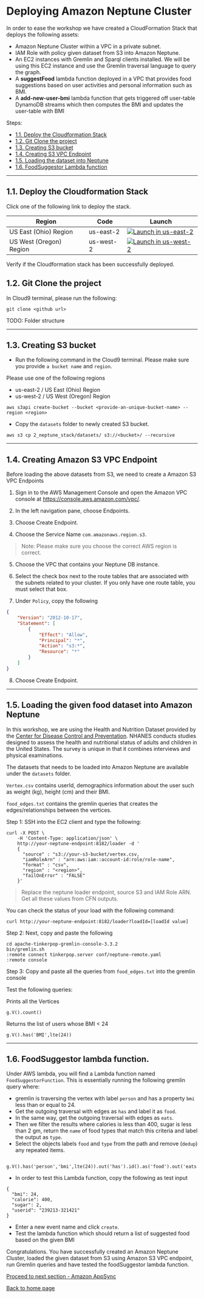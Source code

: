 # Deploying Amazon Neptune Cluster

In order to ease the workshop we have created a CloudFormation Stack that deploys the following assets:

- Amazon Neptune Cluster within a VPC in a private subnet.
- IAM Role with policy given dataset from S3 into Amazon Neptune.
- An EC2 instances with Gremlin and Sparql clients installed. We will be using this EC2 instance and use the Gremlin traversal language to query the graph.
- A **suggestFood** lambda function deployed in a VPC that provides food suggestions based on user activities and personal information such as BMI.
- A **add-new-user-bmi** lambda function that gets triggered off user-table DynamoDB streams which then computes the BMI and updates the user-table with BMI

Steps:
- [1.1. Deploy the Cloudformation Stack](#11-Deploy-CloudFormation-Stack)
- [1.2. Git Clone the project](#12-Git-Clone)
- [1.3. Creating S3 bucket](#13-Creating-S3-bucket)
- [1.4. Creating S3 VPC Endpoint](#14-Creating-Amazon-S3-VPC-Endpoint)
- [1.5. Loading the dataset into Neptune](#15-Loading-the-given-food-dataset-into-Amazon-Neptune)
- [1.6. FoodSuggestor Lambda function](#16-FoodSuggestor-lambda-function)

-----
## 1.1. Deploy the Cloudformation Stack

Click one of the following link to deploy the stack. 

Region| Code | Launch
------|------|-------
US East (Ohio) Region | us-east-2  | [![Launch in us-east-2]()](https://console.aws.amazon.com/cloudformation/home?region=us-east-2#/stacks/new?stackName=reinvent-neptune-stack&https://s3.us-east-2.amazonaws.com/reinvent-appsync-workshop-ohio/2_neptune_stack/templates/main.yaml)
US West (Oregon) Region | us-west-2 | [![Launch in us-west-2]()](https://console.aws.amazon.com/cloudformation/home?region=us-west-2#/stacks/new?stackName=reinvent-neptune-stack&https://s3-us-west-2.amazonaws.com/reinvent-appsync-workshop-oregon/2_neptune_stack/templates/main.yaml)

Verify if the Cloudformation stack has been successfully deployed.

## 1.2. Git Clone the project

In Cloud9 terminal, please run the following:

``` 
git clone <github url>
```

TODO: Folder structure

-----

## 1.3. Creating S3 bucket

- Run the following command in the Cloud9 terminal. Please make sure you provide `a bucket name` and `region`.

Please use one of the following regions

   - us-east-2 / US East (Ohio) Region
   - us-west-2 / US West (Oregon) Region

```
aws s3api create-bucket --bucket <provide-an-unique-bucket-name> --region <region>
```

- Copy the `datasets` folder to newly created S3 bucket.

```
aws s3 cp 2_neptune_stack/datasets/ s3://<bucket>/ --recursive
```

------

## 1.4. Creating Amazon S3 VPC Endpoint

Before loading the above datasets from S3, we need to create a Amazon S3 VPC Endpoints 

1. Sign in to the AWS Management Console and open the Amazon VPC console at https://console.aws.amazon.com/vpc/.

2. In the left navigation pane, choose Endpoints.

3. Choose Create Endpoint.

4. Choose the Service Name `com.amazonaws.region.s3`.

> Note:
>   Please make sure you choose the correct AWS region is correct.

5. Choose the VPC that contains your Neptune DB instance.

6. Select the check box next to the route tables that are associated with the subnets related to your cluster. If you only have one route table, you must select that box.

7. Under `Policy`, copy the following

```json
{
    "Version": "2012-10-17",
    "Statement": [
        {
            "Effect": "Allow",
            "Principal": "*",
            "Action": "s3:*",
            "Resource": "*"
        }
    ]
}

```

8. Choose Create Endpoint.

----------

## 1.5. Loading the given food dataset into Amazon Neptune

In this workshop, we are using the Health and Nutrition Dataset provided by the [Center for Disease Control and Preventation](https://wwwn.cdc.gov/nchs/nhanes/search/datapage.aspx?Component=Dietary&CycleBeginYear=2015). NHANES conducts studies designed to assess the health and nutritional status of adults and children in the United States. The survey is unique in that it combines interviews and physical examinations.

The datasets that needs to be loaded into Amazon Neptune are available under the `datasets` folder. 

`Vertex.csv` contains userId, demographics information about the user such as weight (kg), height (cm) and their BMI. 

`food_edges.txt` contains the gremlin queries that creates the edges/relationships between the vertices.

Step 1: SSH into the EC2 client and type the following:

```
curl -X POST \
    -H 'Content-Type: application/json' \
    http://your-neptune-endpoint:8182/loader -d '
    { 
      "source" : "s3://your-s3-bucket/vertex.csv, 
      "iamRoleArn" : "arn:aws:iam::account-id:role/role-name",
      "format" : "csv", 
      "region" : "<region>", 
      "failOnError" : "FALSE"
    }'
```

> Replace the neptune loader endpoint, source S3 and IAM Role ARN. Get all these values from CFN outputs.

You can check the status of your load with the following command:

```
curl http://your-neptune-endpoint:8182/loader?loadId=[loadId value]
```

Step 2: Next, copy and paste the following

```
cd apache-tinkerpop-gremlin-console-3.3.2
bin/gremlin.sh
:remote connect tinkerpop.server conf/neptune-remote.yaml
:remote console
```

Step 3: Copy and paste all the queries from `food_edges.txt` into the gremlin console

Test the following queries:

Prints all the Vertices
```
g.V().count()
```

Returns the list of users whose BMI < 24

```
g.V().has('BMI',lte(24)) 
```

----

## 1.6. FoodSuggestor lambda function.

Under AWS lambda, you will find a Lambda function named `FoodSuggestorFunction`. This is essentially running the following gremlin query where:

- gremlin is traversing the vertex with label `person` and has a property `bmi` less than or equal to 24.
- Get the outgoing traversal with edges as `has` and label it as `food`.
- In the same way, get the outgoing traversal with edges as `eats`.
- Then we filter the results where calories is less than 400, sugar is less than 2 gm, return the `name` of food types that match this criteria and label the output as `type`.
- Select the objects labels `food` and `type` from the path and remove (`dedup`) any repeated items.

```

g.V().has('person','bmi',lte(24)).out('has').id().as('food').out('eats').filter(values('calorie').is(lt(400))).filter(values('sugar').is(lt(2))).values('name').as('type').select('food','type').dedup()

```


- In order to test this Lambda function, copy the following as test input

```
{
  "bmi": 24,
  "calorie": 400,
  "sugar": 2,
  "userid": "239213-321421"
}
```
- Enter a new event name and click `create`.
- Test the lambda function which should return a list of suggested food based on the given BMI

Congratulations. You have successfully created an Amazon Neptune Cluster, loaded the given dataset from S3 using Amazon S3 VPC endpoint, run Gremlin queries and have tested the foodSuggestor lambda function.

[Proceed to next section - Amazon AppSync](../3_appsync_stack/README.md)

[Back to home page](../README.md)
